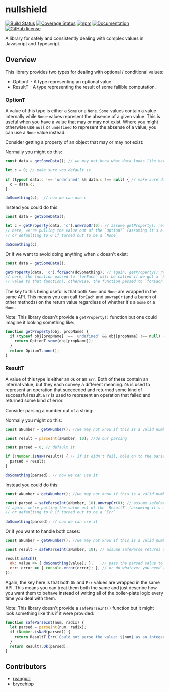 # nullshield

[![Build Status](https://travis-ci.org/iwburns/nullshield.svg?branch=master)](https://travis-ci.org/iwburns/nullshield)
[![Coverage Status](https://coveralls.io/repos/github/iwburns/nullshield/badge.svg?branch=master)](https://coveralls.io/github/iwburns/nullshield?branch=master)
[![npm](https://img.shields.io/badge/npm-npm-green.svg)](https://www.npmjs.com/package/nullshield)
[![Documentation](https://img.shields.io/badge/docs-gh--pages-blue.svg)](https://iwburns.github.com/nullshield)
[![GitHub license](https://img.shields.io/github/license/iwburns/nullshield.svg)](https://github.com/iwburns/nullshield/blob/master/LICENSE)

A library for safely and consistently dealing with complex values in Javascript and Typescript.

## Overview

This library provides two types for dealing with optional / conditional values:
* OptionT - A type representing an optional value.
* ResultT - A type representing the result of some fallible computation.

### OptionT
A value of this type is either a `Some` or a `None`. `Some`-values contain a value internally while `None`-values represent the absence of a given value.  This is useful when you have a value that may or may not exist.  Where you might otherwise use `null` or `undefined` to represent the absense of a value, you can use a `None` value instead.

Consider getting a property of an object that may or may not exist:

Normally you might do this:
```javascript
const data = getSomeData(); // we may not know what data looks like here

let c = 0; // make sure you default it

if (typeof data.c !== 'undefined' && data.c !== null) { // make sure data.c exists
  c = data.c;
}

doSomething(c);  // now we can use c
```
Instead you could do this:
```javascript
const data = getSomeData();

let c = getProperty(data, 'c').unwrapOr(0); // assume getProperty() returns an `OptionT`
// here, we're pulling the value out of the `OptionT` (assuming it's a `Some`)
// or defaulting to 0 if turned out to be a `None`

doSomething(c);
```
Or if we want to avoid doing anything when `c` doesn't exist:
```javascript
const data = getSomeData();

getProperty(data, 'c').forEach(doSomething); // again, getProperty() returns an `OptionT`
// here, the function passed to `forEach` will be called if we got a `Some` (passing the internal
// value to that function), otherwise, the function passed to `forEach` will be ignored
```
The key to this being useful is that both `Some` and `None` are wrapped in the same API. This means you can call `forEach` and `unwrapOr` (and a bunch of other methods) on the return value regardless of whether it's a `Some` or a `None`.

Note: This library doesn't provide a `getProperty()` function but one could imagine it looking something like:
```javascript
function getProperty(obj, propName) {
  if (typeof obj[propName] !== 'undefined' && obj[propName] !== null) {
    return OptionT.some(obj[propName]);
  }
  return OptionT.none();
}
```

### ResultT
A value of this type is either an `Ok` or an `Err`.  Both of these contain an internal value, but they each convey a different meaning.  `Ok` is used to represent an operation that succeeded and returned some kind of successful result.  `Err` is used to represent an operation that failed and returned some kind of error.

Consider parsing a number out of a string:

Normally you might do this:
```javascript
const aNumber = getANumber(); //we may not know if this is a valid number

const result = parseInt(aNumber, 10); //do our parsing

const parsed = 0; // default it

if (!Number.isNaN(result)) { // if it didn't fail, hold on to the parsed value
  parsed = result;
}

doSomething(parsed); // now we can use it
```
Instead you could do this:
```javascript
const aNumber = getANumber(); //we may not know if this is a valid number

const parsed = safeParseInt(aNumber, 10).unwrapOr(0); // assume safeParseInt returns a `ResultT`
// again, we're pulling the value out of the `ResultT` (assuming it's an `Ok` this time)
// or defaulting to 0 if turned out to be a `Err`

doSomething(parsed); // now we can use it
```
Or if you want to handle both cases:
```javascript
const aNumber = getANumber(); //we may not know if this is a valid number

const result = safeParseInt(aNumber, 10); // assume safeParse returns a `ResultT`

result.match({
  ok: value => { doSomething(value); },    // pass the parsed value to `doSomething`
  err: error => { console.error(error); }, // or do whatever you need to do with the error
});
```
Again, the key here is that both `Ok` and `Err` values are wrapped in the same API. This means you can treat them both the same and just describe how you want them to behave instead of writing all of the boiler-plate logic every time you deal with them.

Note: This library doesn't provide a `safeParseInt()` function but it might look something like this if it were provided:
```javascript
function safeParseInt(num, radix) {
  let parsed = parseInt(num, radix);
  if (Number.isNaN(parsed)) {
    return ResultT.Err(`Could not parse the value: ${num} as an integer with radix: ${radix}`);
  }
  return ResultT.Ok(parsed);
}
```

## Contributors
* [ryanguill](https://github.com/ryanguill)
* [brycehipp](https://github.com/brycehipp)
